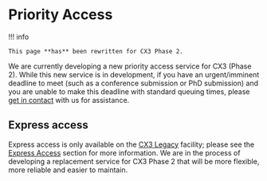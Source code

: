 # Priority Access

!!! info

    This page **has** been rewritten for CX3 Phase 2.

We are currently developing a new priority access service for CX3 (Phase 2). While this new service is in development, if you have an urgent/imminent deadline to meet (such as a conference submission or PhD submission) and you are unable to make this deadline with standard queuing times, please [get in contact](../../support/index.md) with us for assistance.

## Express access

Express access is only available on the [CX3 Legacy](../legacy-systems/cx3-legacy.md) facility; please see the [Express Access](../legacy-systems/cx3-legacy.md#express-access) section for more information. We are in the process of developing a replacement service for CX3 Phase 2 that will be more flexible, more reliable and easier to maintain.